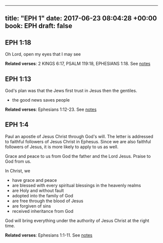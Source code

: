 
---
title: "EPH 1"
date: 2017-06-23 08:04:28 +00:00
book: EPH
draft: false
---

## EPH 1:18

Oh Lord, open my eyes that I may see

**Related verses**: 2 KINGS 6:17, PSALM 119:18, EPHESIANS 1:18. See [notes](https://my.bible.com/notes/2663794654550155438)


## EPH 1:13

God's plan was that the Jews first trust in Jesus then the gentiles.

- the good news saves people

**Related verses**: Ephesians 1:12-23. See [notes](https://my.bible.com/notes/2593583872567141113)


## EPH 1:4

Paul an apostle of Jesus Christ through God's will. The letter is addressed to faithful followers of Jesus Christ in Ephesus. Since we are also faithful followers of Jesus, it is more likely to apply to us as well.

Grace and peace to us from God the father and the Lord Jesus. Praise to God from us.

In Christ, we
- have grace and peace
- are blessed with every spiritual blessings in the heavenly realms
- are Holy and without fault
- adopted into the family of God
- are free through the blood of Jesus
- are forgiven of sins
- received inheritance from God

God will bring everything under the authority of Jesus Christ at the right time.

**Related verses**: Ephesians 1:1-11. See [notes](https://my.bible.com/notes/2593578168347255491)

